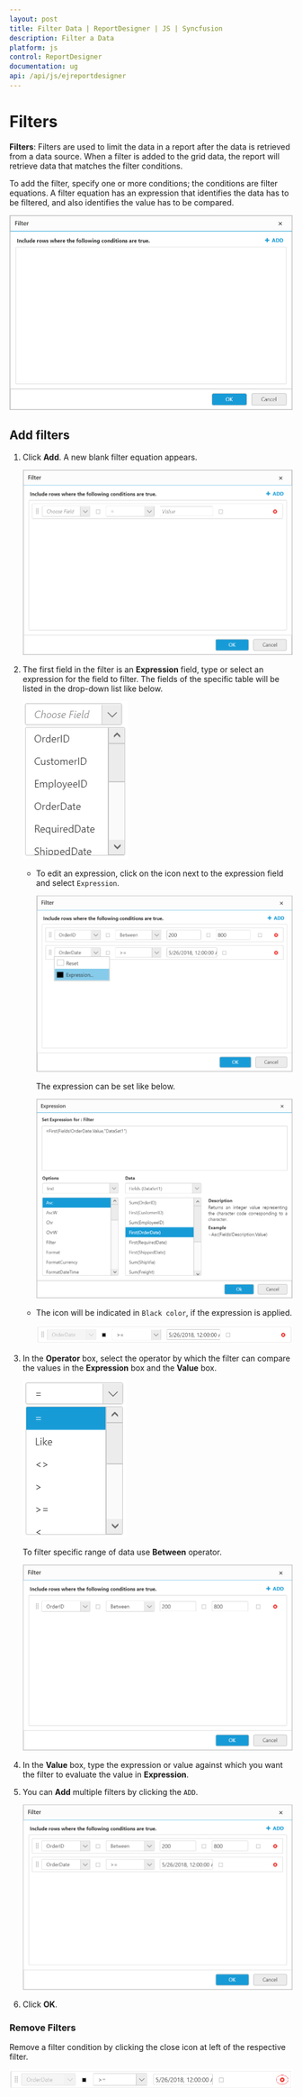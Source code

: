 ```yaml
---
layout: post
title: Filter Data | ReportDesigner | JS | Syncfusion
description: Filter a Data
platform: js
control: ReportDesigner
documentation: ug
api: /api/js/ejreportdesigner
---
```


# Filters

**Filters**: Filters are used to limit the data in a report after the data is retrieved from a data source. When a filter is added to the grid data, the report will retrieve data that matches the filter conditions.

To add the filter, specify one or more conditions; the conditions are filter equations. A filter equation has an expression that identifies the data has to be filtered, and also identifies the value has to be compared.

![](Filter-Data-Images/Filters-Dialog.png)

## Add filters

1. Click **Add**. A new blank filter equation appears.

    ![](Filter-Data-Images/Filters-Add.png)

2. The first field in the filter is an **Expression** field, type or select an expression for the field to filter. The fields of the specific table will be listed in the drop-down list like below.

    ![](Filter-Data-Images/Expression-Field.png)

   * To edit an expression, click on the icon next to the expression field and select `Expression`. 

      ![](Filter-Data-Images/Expression-Icon.png)
   
      The expression can be set like below.

      ![](Filter-Data-Images/Expression-Dialog.png)

   * The icon will be indicated in `Black color`, if the expression is applied.

      ![](Filter-Data-Images/Expression-Black.png)

3. In the **Operator** box, select the operator by which the filter can compare the values in the **Expression** box and the **Value** box.

    ![](Filter-Data-Images/Operators.png)

    To filter specific range of data use **Between** operator.

    ![](Filter-Data-Images/Between-Operator.png)

4. In the **Value** box, type the expression or value against which you want the filter to evaluate the value in **Expression**.

5. You can **Add** multiple filters by clicking the `ADD`.

    ![](Filter-Data-Images/Multiple-Filters.png)

6. Click **OK**.

### Remove Filters

Remove a filter condition by clicking the close icon at left of the respective filter.

![](Filter-Data-Images/Delete-Filter.png)
